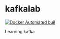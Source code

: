 # kafkalab
[![Docker Automated buil](https://img.shields.io/docker/automated/jrottenberg/ffmpeg.svg)](https://hub.docker.com/r/findcoo/kafkalab/builds/)

Learning kafka
